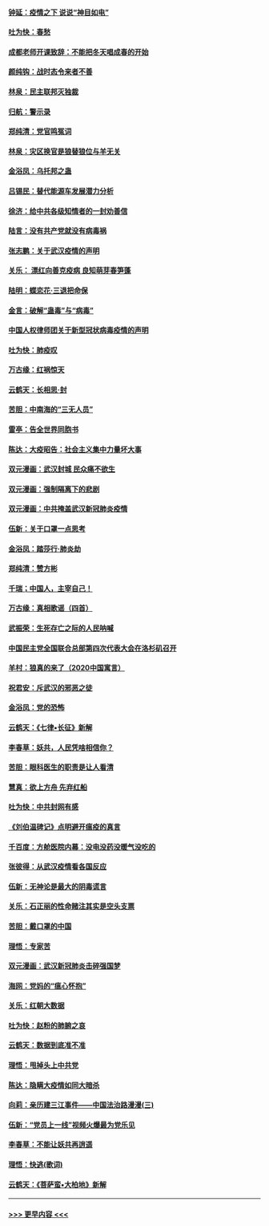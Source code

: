 #### [钟延：疫情之下 说说“神目如电”](../pages/nsc993/n11873121.md?t=02170102) 
#### [吐为快：春愁](../pages/nsc993/n11872801.md?t=02170102) 
#### [成都老师开课致辞：不能把冬天唱成春的开始](../pages/nsc993/n11872653.md?t=02170102) 
#### [颜纯钩：战时态令来者不善](../pages/nsc993/n11872011.md?t=02170102) 
#### [林泉：民主联邦灭独裁](../pages/nsc993/n11870998.md?t=02170102) 
#### [归航：警示录](../pages/nsc993/n11870963.md?t=02170102) 
#### [郑纯清：党官鸣冤词](../pages/nsc993/n11870938.md?t=02170102) 
#### [林泉：灾区换官是狼替狼位与羊无关](../pages/nsc993/n11870896.md?t=02170102) 
#### [金浴凤：乌托邦之蛊](../pages/nsc993/n11870879.md?t=02170102) 
#### [吕锡民：替代能源车发展潜力分析](../pages/nsc993/n11870656.md?t=02170102) 
#### [徐济：给中共各级知情者的一封劝善信](../pages/nsc993/n11868561.md?t=02170102) 
#### [陆言：没有共产党就没有病毒祸](../pages/nsc993/n11868232.md?t=02170102) 
#### [张志鹏：关于武汉疫情的声明](../pages/nsc993/n11867182.md?t=02170102) 
#### [关乐： 漂红向善克疫病 良知萌芽春笋蓬](../pages/nsc993/n11865710.md?t=02170102) 
#### [陆明：蝶恋花‧三退把命保](../pages/nsc993/n11865673.md?t=02170102) 
#### [金言：破解“蛊毒”与“病毒”](../pages/nsc993/n11864103.md?t=02170102) 
#### [中国人权律师团关于新型冠状病毒疫情的声明](../pages/nsc993/n11864249.md?t=02170102) 
#### [吐为快：肺疫叹](../pages/nsc993/n11864027.md?t=02170102) 
#### [万古缘：红祸惊天](../pages/nsc993/n11864079.md?t=02170102) 
#### [云鹤天：长相思‧封](../pages/nsc993/n11864006.md?t=02170102) 
#### [苦胆：中南海的“三无人员”](../pages/nsc993/n11862997.md?t=02170102) 
#### [雷亭：告全世界同胞书](../pages/nsc993/n11862572.md?t=02170102) 
#### [陈达：大疫昭告：社会主义集中力量坏大事](../pages/nsc993/n11859419.md?t=02170102) 
#### [双元漫画：武汉封城 民众痛不欲生](../pages/nsc993/n11859287.md?t=02170102) 
#### [双元漫画：强制隔离下的悲剧](../pages/nsc993/n11859244.md?t=02170102) 
#### [双元漫画：中共掩盖武汉新冠肺炎疫情](../pages/nsc993/n11858249.md?t=02170102) 
#### [伍新：关于口罩一点思考](../pages/nsc993/n11859195.md?t=02170102) 
#### [金浴凤：踏莎行‧肺炎劫](../pages/nsc993/n11858227.md?t=02170102) 
#### [郑纯清：赞方彬](../pages/nsc993/n11856803.md?t=02170102) 
#### [千瑞；中国人，主宰自己！](../pages/nsc993/n11856793.md?t=02170102) 
#### [万古缘：真相歌谣（四首）](../pages/nsc993/n11856263.md?t=02170102) 
#### [武振荣：生死存亡之际的人民呐喊](../pages/nsc993/n11856256.md?t=02170102) 
#### [中国民主党全国联合总部第四次代表大会在洛杉矶召开](../pages/nsc993/n11856344.md?t=02170102) 
#### [羊村：狼真的来了（2020中国寓言）](../pages/nsc993/n11856229.md?t=02170102) 
#### [祝君安：斥武汉的邪恶之徒](../pages/nsc993/n11855861.md?t=02170102) 
#### [金浴凤：党的恐怖](../pages/nsc993/n11855849.md?t=02170102) 
#### [云鹤天：《七律▪长征》新解](../pages/nsc993/n11855479.md?t=02170102) 
#### [李春草：妖共，人民凭啥相信你？](../pages/nsc993/n11855196.md?t=02170102) 
#### [苦胆：眼科医生的职责是让人看清](../pages/nsc993/n11853840.md?t=02170102) 
#### [慧真：欲上方舟 先弃红船](../pages/nsc993/n11853483.md?t=02170102) 
#### [吐为快：中共封网有感](../pages/nsc993/n11852575.md?t=02170102) 
#### [《刘伯温碑记》点明避开瘟疫的真言](../pages/nsc993/n11852128.md?t=02170102) 
#### [千百度：方舱医院内幕：没电没药没暖气没吃的](../pages/nsc993/n11850211.md?t=02170102) 
#### [张彼得：从武汉疫情看各国反应](../pages/nsc993/n11850102.md?t=02170102) 
#### [伍新：无神论是最大的阴毒谎言](../pages/nsc993/n11846129.md?t=02170102) 
#### [关乐：石正丽的性命赌注其实是空头支票](../pages/nsc993/n11846109.md?t=02170102) 
#### [苦胆：戴口罩的中国](../pages/nsc993/n11845576.md?t=02170102) 
#### [理悟：专家苦](../pages/nsc993/n11845564.md?t=02170102) 
#### [双元漫画：武汉新冠肺炎击碎强国梦](../pages/nsc993/n11843320.md?t=02170102) 
#### [海网：党妈的“瘟心怀抱”](../pages/nsc993/n11840740.md?t=02170102) 
#### [关乐：红朝大数据](../pages/nsc993/n11840675.md?t=02170102) 
#### [吐为快：赵粉的肺腑之哀](../pages/nsc993/n11840618.md?t=02170102) 
#### [云鹤天：数据到底准不准](../pages/nsc993/n11840325.md?t=02170102) 
#### [理悟：甩掉头上中共党](../pages/nsc993/n11838826.md?t=02170102) 
#### [陈达：隐瞒大疫情如同大暗杀](../pages/nsc993/n11838771.md?t=02170102) 
#### [向莉：亲历建三江事件——中国法治路漫漫(三)](../pages/nsc993/n11831825.md?t=02170102) 
#### [伍新：“党员上一线”视频火爆最为党乐见](../pages/nsc993/n11838200.md?t=02170102) 
#### [李春草：不能让妖共再逍遥](../pages/nsc993/n11838102.md?t=02170102) 
#### [理悟：快逃(歌词)](../pages/nsc993/n11838083.md?t=02170102) 
#### [云鹤天：《菩萨蛮▪大柏地》新解](../pages/nsc993/n11838059.md?t=02170102) 

----
#### [ >>> 更早内容 <<< ](../indexes/nsc993-earlier.md)
